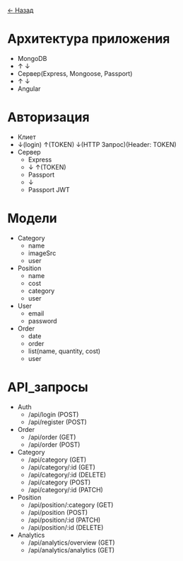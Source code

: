 [<- Назад](../README.md)
# Архитектура приложения

- MongoDB 
- ↑ ↓
- Сервер(Express, Mongoose, Passport) 
- ↑ ↓ 
- Angular

# Авторизация

- Клиет
- ↓(login) ↑(TOKEN) ↓(HTTP Запрос)(Header: TOKEN)
- Сервер
    - Express
    - ↓ ↑(TOKEN)
    - Passport
    - ↓
    - Passport JWT
    
# Модели

- Category
    - name
    - imageSrc
    - user
- Position
    - name
    - cost
    - category
    - user
- User
    - email
    - password
- Order
    - date
    - order
    - list(name, quantity, cost)
    - user

# API_запросы

- Auth
    - /api/login (POST)
    - /api/register (POST)
- Order
    - /api/order (GET)
    - /api/order (POST)
- Category
    - /api/category (GET)
    - /api/category/:id (GET)
    - /api/category/:id (DELETE)
    - /api/category (POST)
    - /api/category/:id (PATCH)
- Position
    - /api/position/:category (GET)
    - /api/position (POST)
    - /api/position/:id (PATCH)
    - /api/position/:id (DELETE)
- Analytics
    - /api/analytics/overview (GET)
    - /api/analytics/analytics (GET)